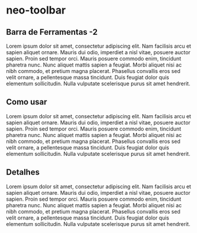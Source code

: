 # neo-toolbar

## Barra de Ferramentas -2 

Lorem ipsum dolor sit amet, consectetur adipiscing elit. Nam facilisis arcu et sapien aliquet ornare. Mauris dui odio, imperdiet a nisl vitae, posuere auctor sapien. Proin sed tempor orci. Mauris posuere commodo enim, tincidunt pharetra nunc. Nunc aliquet mattis sapien a feugiat. Morbi aliquet nisi ac nibh commodo, et pretium magna placerat. Phasellus convallis eros sed velit ornare, a pellentesque massa tincidunt. Duis feugiat dolor quis elementum sollicitudin. Nulla vulputate scelerisque purus sit amet hendrerit.

## Como usar

Lorem ipsum dolor sit amet, consectetur adipiscing elit. Nam facilisis arcu et sapien aliquet ornare. Mauris dui odio, imperdiet a nisl vitae, posuere auctor sapien. Proin sed tempor orci. Mauris posuere commodo enim, tincidunt pharetra nunc. Nunc aliquet mattis sapien a feugiat. Morbi aliquet nisi ac nibh commodo, et pretium magna placerat. Phasellus convallis eros sed velit ornare, a pellentesque massa tincidunt. Duis feugiat dolor quis elementum sollicitudin. Nulla vulputate scelerisque purus sit amet hendrerit.

## Detalhes

Lorem ipsum dolor sit amet, consectetur adipiscing elit. Nam facilisis arcu et sapien aliquet ornare. Mauris dui odio, imperdiet a nisl vitae, posuere auctor sapien. Proin sed tempor orci. Mauris posuere commodo enim, tincidunt pharetra nunc. Nunc aliquet mattis sapien a feugiat. Morbi aliquet nisi ac nibh commodo, et pretium magna placerat. Phasellus convallis eros sed velit ornare, a pellentesque massa tincidunt. Duis feugiat dolor quis elementum sollicitudin. Nulla vulputate scelerisque purus sit amet hendrerit.
